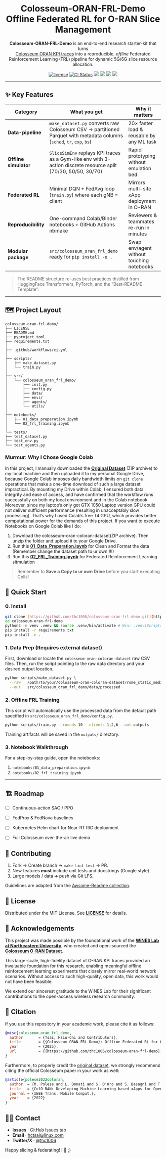 <h1 align="center">
  Colosseum-ORAN-FRL-Demo<br>
  Offline Federated RL for O-RAN Slice Management
</h1>

<p align="center">
  <b>Colosseum-ORAN-FRL-Demo</b> is an end-to-end research starter-kit that turns<br>
  <a href="https://github.com/wineslab/colosseum-oran-coloran-dataset">Colosseum ORAN KPI traces</a>
  into a reproducible, <em>offline</em> Federated Reinforcement Learning (FRL) pipeline  
  for dynamic 5G/6G slice resource allocation.
</p>

<p align="center">
  <a href="https://github.com/thc1006/colosseum-oran-frl-demo/blob/main/LICENSE"><img
    src="https://img.shields.io/badge/License-MIT-green"
    alt="license"/></a>
  <a href="https://github.com/thc1006/colosseum-oran-frl-demo/actions/workflows/ci.yml">
    <img src="https://github.com/thc1006/colosseum-oran-frl-demo/actions/workflows/ci.yml/badge.svg"
      alt="CI Status"/></a>
  <a target="_blank" href="https://cookiecutter-data-science.drivendata.org/">
    <img src="https://img.shields.io/badge/CCDS-Project%20template-328F97?logo=cookiecutter" /></a>
  <img src="https://img.shields.io/badge/python-3.9%20|%203.10%20|%203.11|%203.12-blue"/>
  <img src="https://img.shields.io/badge/torch-2.x-red"/>
  <img src="https://img.shields.io/badge/PyTorch-1.10.0%2B-orange"/>
</p>

---

## ✨ Key Features
| Category | What you get | Why it matters |
|-----------|--------------|----------------|
| **Data-pipeline** | `make_dataset.py` converts raw Colosseum CSV → partitioned Parquet with metadata columns (`sched`, `tr`, `exp`, `bs`) | 20× faster load & reusable by any ML task |
| **Offline simulator** | `SliceSimEnv` replays KPI traces as a Gym-like env with 3-action discrete resource split (70/30, 50/50, 30/70) | Rapid prototyping without emulation bed |
| **Federated RL** | Minimal DQN + FedAvg loop (`train.py`) where each gNB = client | Mirrors multi-site xApp deployment in O-RAN |
| **Reproducibility** | One-command Colab/Binder notebooks + GitHub Actions nbmake | Reviewers & teammates re-run in minutes |
| **Modular package** | `src/colosseum_oran_frl_demo` ready for `pip install -e .` | Swap env/agent without touching notebooks |

> The README structure re-uses best practices distilled from HuggingFace Transformers, PyTorch, and the “Best-README-Template”.

---

## 🗺️  Project Layout
```
colosseum-oran-frl-demo/
├── LICENSE
├── README.md
├── pyproject.toml
├── requirements.txt
│
├── .github/workflows/ci.yml
│
├── scripts/
│   ├── make_dataset.py
│   └── train.py
│
├── src/
│   └── colosseum_oran_frl_demo/
│       ├── init.py
│       ├── config.py
│       ├── data/
│       ├── envs/
│       ├── agents/
│       └── utils/
│
├── notebooks/
│   ├── 01_data_preparation.ipynb
│   └── 02_frl_training.ipynb
│
└── tests/
├── test_dataset.py
├── test_env.py
└── test_agents.py

````

### Murmur: Why I Chose Google Colab
In this project, I manually downloaded the [**Original Dataset**](https://github.com/wineslab/colosseum-oran-coloran-dataset) (ZIP archive) to my local machine and then uploaded it to my personal Google Drive, because Google Colab imposes daily bandwidth limits on `git clone` operations that make a one-time download of such a large dataset impractical. By mounting my Drive within Colab, I ensured both data integrity and ease of access, and have confirmed that the workflow runs successfully on both my local environment and in the Colab notebook. Moreover, since my laptop’s only got GTX 1050 Laptop version GPU could not deliver sufficient performance (resulting in unacceptably slow processing). That’s why I used Colab’s free T4 GPU, which provides better computational power for the demands of this project.
If you want to execute Notebooks on Google Colab like I do:
1. Download the colosseum-oran-coloran-dataset(ZIP archive). Then unzip the folder and upload it to your Google Drive.
2. Run this [**01_Data_Preparation.ipynb**](https://colab.research.google.com/drive/1CxeZmp5E28P34wEbEgCa3Q9vNCe4Tae3) for Clean and Format the data (Remember change the dataset path to ur own !!!)
3. Run this [**02_FRL_Training.ipynb**](https://colab.research.google.com/drive/1z8N3Ex1l2outgCnk6yXumGuJERHP8Lqv) for Federated Reinforcement Learning sitmulation

> Remember to **Save a Copy to ur own Drive** before you start executing Cells!



## 🚀 Quick Start

### 0. Install
```bash
git clone [https://github.com/thc1006/colosseum-oran-frl-demo.git](https://github.com/thc1006/colosseum-oran-frl-demo.git)
cd colosseum-oran-frl-demo
python3 -m venv .venv && source .venv/bin/activate # Win: .venv\Scripts\activate
pip install -r requirements.txt
pip install -e .
```

### 1. Data Prep (Requires external dataset)

First, download or locate the `colosseum-oran-coloran-dataset` raw CSV files. Then, run the script pointing to the raw data directory and your desired output location.

```bash
python scripts/make_dataset.py \
  --raw   /path/to/your/colosseum-oran-coloran-dataset/rome_static_medium \
  --out   src/colosseum_oran_frl_demo/data/processed
```

### 2. Offline FRL Training

This script will automatically use the processed data from the default path specified in `src/colosseum_oran_frl_demo/config.py`.

```bash
python scripts/train.py --rounds 10 --clients 1,2,6 --out outputs
```

Training artifacts will be saved in the `outputs/` directory.

### 3. Notebook Walkthrough

For a step-by-step guide, open the notebooks:
1. `notebooks/01_data_preparation.ipynb`
2. `notebooks/02_frl_training.ipynb`

---

## 🏗️  Roadmap

* [ ] Continuous-action SAC / PPO
* [ ] FedProx & FedNova baselines
* [ ] Kubernetes Helm chart for Near-RT RIC deployment
* [ ] Full Colosseum over-the-air live demo


## 🤝 Contributing

1. Fork → Create branch → `make lint test` → PR.
2. New features **must** include unit tests and docstrings (Google style).
3. Large models / data  ➜ push via Git LFS.

Guidelines are adapted from the
[Awsome-Readme collection](https://github.com/matiassingers/awesome-readme).

## 📜 License

Distributed under the MIT License. See **[LICENSE](https://github.com/thc1006/colosseum-oran-frl-demo/blob/main/LICENSE)** for details.


## 🙏 Acknowledgements

This project was made possible by the foundational work of the [**WiNES Lab at Northeastern University**](https://ece.northeastern.edu/wineslab/), who created and open-sourced the [**Colosseum O-RAN Dataset**](https://openrangym.com/datasets/colosseum-coloran-dataset).

This large-scale, high-fidelity dataset of O-RAN KPI traces provided an invaluable foundation for this research, enabling meaningful offline reinforcement learning experiments that closely mirror real-world network scenarios. Without access to such high-quality, open data, this work would not have been feasible.

We extend our sincerest gratitude to the WiNES Lab for their significant contributions to the open-access wireless research community.

## 📜 Citation

If you use this repository in your academic work, please cite it as follows:

```bibtex
@misc{colosseum_oran_frl_demo,
  author       = {Tsai, Hsiu-Chi and Contributors},
  title        = {{Colosseum-ORAN-FRL-Demo}: Offline Federated RL for O-RAN Slicing},
  year         = {2025},
  url          = {[https://github.com/thc1006/colosseum-oran-frl-demo](https://github.com/thc1006/colosseum-oran-frl-demo)},
}
```

Furthermore, to properly credit the [original dataset](https://github.com/wineslab/colosseum-oran-coloran-dataset), we strongly recommend citing the official Colosseum paper in your work as well:

```bibtex
@article{polese2022coloran,
  author  = {M. Polese and L. Bonati and S. D'Oro and S. Basagni and T. Melodia},
  title   = {ColO-RAN: Developing Machine Learning-based xApps for Open RAN Closed-loop Control},
  journal = {IEEE Trans. Mobile Comput.},
  year    = {2022}
}
```


## 🙋‍♀️  Contact

* **Issues** · GitHub Issues tab
* **Email**  · [hctsai@linux.com](mailto:hctsai@linux.com)
* **Twitter/X** · [@thc1006](https://x.com/@thc1006)

Happy slicing & federating! ! 🍰 ;)
